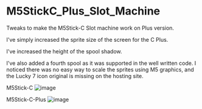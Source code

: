 # M5StickC_Plus_Slot_Machine
Tweaks to make the M5Stick-C Slot machine work on Plus version.

I've simply increased the sprite size of the screen for the C Plus.            

I've increased the height of the spool shadow.                 

I've also added a fourth spool as it was supported in the well written code. I noticed there was no easy way to scale the sprites using M5 graphics, and the Lucky 7 icon original is missing on the hosting site.                
                           
M5Stick-C
![image](https://user-images.githubusercontent.com/1586332/178795482-ae3b6c4a-fff6-4ff2-b47d-f063a3dfbd25.png)

M5Stick-C-Plus
![image](https://user-images.githubusercontent.com/1586332/178794891-f3164e0f-e7cb-4423-a780-8bdd38f84dcb.png)
